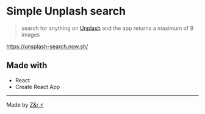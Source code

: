 # Simple Unplash search
> search for anything on [Unplash](https://unsplash.com) and the app returns a maximum of 9 images

https://unsplash-search.now.sh/

## Made with
* React
* Create React App

---

Made by [Z&r ⚡](https://zander.wtf)
